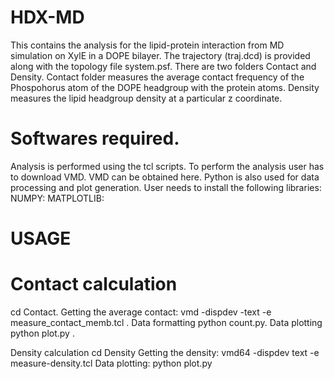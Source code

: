 # HDX-MD
This contains the analysis for the lipid-protein interaction from MD simulation on XylE in a DOPE bilayer.
The trajectory (traj.dcd) is provided along with the topology file system.psf.
There are two folders Contact and Density. Contact folder measures the average contact frequency of the Phospohorus atom of the DOPE headgroup with the protein atoms. Density measures the  lipid headgroup density at a particular z coordinate.
# Softwares required.
Analysis is performed using the tcl scripts. To perform the analysis user has to download VMD. VMD can be obtained here.
Python is also used for data processing and plot generation. User needs to install the following libraries:
NUMPY:
MATPLOTLIB:
# USAGE
# Contact calculation
cd  Contact.
Getting the average contact: vmd -dispdev -text -e measure_contact_memb.tcl .
Data formatting python count.py.
Data plotting python plot.py .

Density calculation 
cd Density
Getting the density: vmd64 -dispdev text -e measure-density.tcl 
Data plotting: python plot.py
